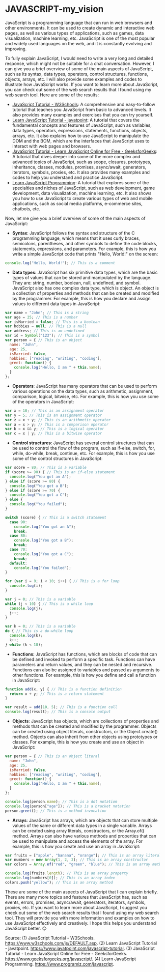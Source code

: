 # JAVASCRIPT-my_vision

JavaScript is a programming language that can run in web browsers and other environments. It can be used to create dynamic and interactive web pages, as well as various types of applications, such as games, data visualization, machine learning, etc. JavaScript is one of the most popular and widely used languages on the web, and it is constantly evolving and improving.

To fully explain JavaScript, I would need to write a very long and detailed response, which might not be suitable for a chat conversation. However, I can give you a brief overview of some of the main aspects of JavaScript, such as its syntax, data types, operators, control structures, functions, objects, arrays, etc. I will also provide some examples and codes to illustrate how JavaScript works. If you want to learn more about JavaScript, you can check out some of the web search results that I found using my web search tool. Here are some of the results:

- [JavaScript Tutorial - W3Schools](^1^): A comprehensive and easy-to-follow tutorial that teaches you JavaScript from basic to advanced levels. It also provides many examples and exercises that you can try yourself.
- [Learn JavaScript Tutorial - javatpoint](^2^): A tutorial that covers the fundamental concepts and features of JavaScript, such as variables, data types, operators, expressions, statements, functions, objects, arrays, etc. It also explains how to use JavaScript to manipulate the DOM and the BOM, which are the interfaces that JavaScript uses to interact with web pages and browsers.
- [JavaScript Tutorial - Learn JavaScript Online for Free - GeeksforGeeks](^3^): A tutorial that dives deeper into some of the more complex and advanced topics of JavaScript, such as scope, closures, prototypes, inheritance, classes, modules, promises, async/await, generators, iterators, symbols, proxies, etc. It also provides many examples and codes to help you understand and practice JavaScript.
- [Learn JavaScript Programming](^4^): A tutorial that explores some of the specialties and niches of JavaScript, such as web development, game development, data visualization, machine learning, etc. It also shows you how to use JavaScript to create various types of web and mobile applications, such as social media platforms, e-commerce sites, chatbots, etc.

Now, let me give you a brief overview of some of the main aspects of JavaScript:

- **Syntax**: JavaScript follows the syntax and structure of the C programming language, which means that it uses curly braces, semicolons, parentheses, and other symbols to define the code blocks, statements, expressions, and parameters. For example, this is how you write a simple JavaScript code that prints "Hello, World!" on the screen:

```javascript
console.log("Hello, World!"); // This is a comment
```

- **Data types**: JavaScript has six primitive data types, which are the basic types of values that can be stored and manipulated by the language. They are: string, number, boolean, null, undefined, and symbol. JavaScript also has one complex data type, which is object. An object is a collection of properties and methods that can be created and modified by the programmer. For example, this is how you declare and assign values to different data types in JavaScript:

```javascript
var name = "John"; // This is a string
var age = 25; // This is a number
var isMarried = false; // This is a boolean
var hobbies = null; // This is a null
var address; // This is an undefined
var id = Symbol("123"); // This is a symbol
var person = { // This is an object
  name: "John",
  age: 25,
  isMarried: false,
  hobbies: ["reading", "writing", "coding"],
  greet: function() {
    console.log("Hello, I am " + this.name);
  }
};
```

- **Operators**: JavaScript has many operators that can be used to perform various operations on the data types, such as arithmetic, assignment, comparison, logical, bitwise, etc. For example, this is how you use some of the operators in JavaScript:

```javascript
var x = 10; // This is an assignment operator
var y = 5; // This is an assignment operator
var z = x + y; // This is an arithmetic operator
var a = x > y; // This is a comparison operator
var b = x && y; // This is a logical operator
var c = x | y; // This is a bitwise operator
```

- **Control structures**: JavaScript has several control structures that can be used to control the flow of the program, such as if-else, switch, for, while, do-while, break, continue, etc. For example, this is how you use some of the control structures in JavaScript:

```javascript
var score = 80; // This is a variable
if (score >= 90) { // This is an if-else statement
  console.log("You got an A");
} else if (score >= 80) {
  console.log("You got a B");
} else if (score >= 70) {
  console.log("You got a C");
} else {
  console.log("You failed");
}

switch (score) { // This is a switch statement
  case 90:
    console.log("You got an A");
    break;
  case 80:
    console.log("You got a B");
    break;
  case 70:
    console.log("You got a C");
    break;
  default:
    console.log("You failed");
}

for (var i = 0; i < 10; i++) { // This is a for loop
  console.log(i);
}

var j = 0; // This is a variable
while (j < 10) { // This is a while loop
  console.log(j);
  j++;
}

var k = 0; // This is a variable
do { // This is a do-while loop
  console.log(k);
  k++;
} while (k < 10);
```

- **Functions**: JavaScript has functions, which are blocks of code that can be defined and invoked to perform a specific task. Functions can have parameters and return values, and they can be nested and recursive. Functions can also be assigned to variables and passed as arguments to other functions. For example, this is how you define and call a function in JavaScript:

```javascript
function add(x, y) { // This is a function definition
  return x + y; // This is a return statement
}

var result = add(10, 5); // This is a function call
console.log(result); // This is a console output
```

- **Objects**: JavaScript has objects, which are collections of properties and methods that can be created and modified by the programmer. Objects can be created using object literals, constructors, or the Object.create() method. Objects can also inherit from other objects using prototypes or classes. For example, this is how you create and use an object in JavaScript:

```javascript
var person = { // This is an object literal
  name: "John",
  age: 25,
  isMarried: false,
  hobbies: ["reading", "writing", "coding"],
  greet: function() {
    console.log("Hello, I am " + this.name);
  }
};

console.log(person.name); // This is a dot notation
console.log(person["age"]); // This is a bracket notation
person.greet(); // This is a method invocation
```

- **Arrays**: JavaScript has arrays, which are objects that can store multiple values of the same or different data types in a single variable. Arrays can be created using array literals, constructors, or the Array.of() method. Arrays can also have various methods and properties that can be used to manipulate and access the elements of the array. For example, this is how you create and use an array in JavaScript:

```javascript
var fruits = ["apple", "banana", "orange"]; // This is an array literal
var numbers = new Array(1, 2, 3); // This is an array constructor
var colors = Array.of("red", "green", "blue"); // This is an array method

console.log(fruits.length); // This is an array property
console.log(numbers[0]); // This is an array index
colors.push("yellow"); // This is an array method
```

These are some of the main aspects of JavaScript that I can explain briefly. There are many more topics and features that JavaScript has, such as events, errors, promises, async/await, generators, iterators, symbols, proxies, etc. If you want to learn more about JavaScript, I suggest you check out some of the web search results that I found using my web search tool. They will provide you with more information and examples on how to use JavaScript effectively and creatively. I hope this helps you understand JavaScript better. 😊

Source:
(1) JavaScript Tutorial - W3Schools. https://www.w3schools.com/js/DEFAULT.asp.
(2) Learn JavaScript Tutorial - javatpoint. https://www.javatpoint.com/javascript-tutorial.
(3) JavaScript Tutorial - Learn JavaScript Online for Free - GeeksforGeeks. https://www.geeksforgeeks.org/javascript/.
(4) Learn JavaScript Programming. https://www.programiz.com/javascript.

